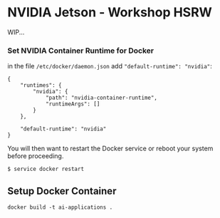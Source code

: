 # NVIDIA Jetson - Workshop HSRW

WIP...

### Set NVIDIA Container Runtime for Docker

in the file `/etc/docker/daemon.json` add `"default-runtime": "nvidia"`:

```
{
    "runtimes": {
        "nvidia": {
            "path": "nvidia-container-runtime",
            "runtimeArgs": []
        }
    },

    "default-runtime": "nvidia"
}
```

You will then want to restart the Docker service or reboot your system before proceeding.

```
$ service docker restart
```

## Setup Docker Container

```
docker build -t ai-applications .
```

